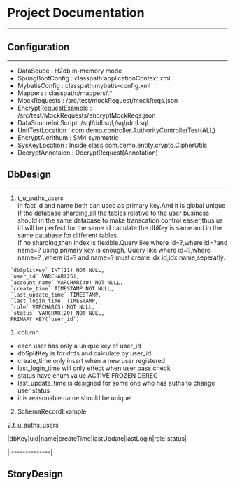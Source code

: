 # Project Documentation #
**************************
##  Configuration ##
***
+ DataSouce : H2db in-memory mode
+ SpringBootConfig : classpath:applicationContext.xml
+ MybatisConfig : classpath:mybatis-config.xml
+ Mappers : classpath:/mappers/.*
+ MockRequests : /src/test/mockRequest/mockReqs.json
+ EncryptRequestExample : /src/test/MockRequests/encryptMockReqs.json
+ DataSoucreInitScript :/sql/ddl.sql,/sql/dml.sql
+ UnitTestLocation :  com.demo.controller.AuthorityControllerTest(ALL)
+ EncryptAlorithum : SM4 symmetric
+ SysKeyLocation : Inside class com.demo.entity.crypto.CipherUtils
+ DecryptAnnotaion : DecryptRequest(Annotation)
## DbDesign ##
***
1. t_u_auths_users   
   in fact id and name both can used as primary key.And it is global unique
   If the database sharding,all the tables relative to the user business should
   in the same database to make transcation control easier,thus us id will be perfect
   for the same id caculate the dbKey is same and in the same database for different
   tables.   
   If no sharding,then index is flexible.Query like where id=?,where id=?and name=? using primary key is enough.
   Query like where id=?,where name=? ,where id=? and name=? must create
    idx id,idx name,seperatly.
    
 ```aidl
  `dbSplitKey` INT(11) NOT NULL,
  `user_id` VARCHAR(25),
  `account_name` VARCHAR(40) NOT NULL,
  `create_time` TIMESTAMP NOT NULL,
  `last_update_time` TIMESTAMP,
  `last_login_time` TIMESTAMP,
  `role` VARCHAR(5) NOT NULL,
  `status` VARCHAR(20) NOT NULL,
  PRIMARY KEY(`user_id`)
```
1. column 
+ each user has only a unique key of user_id
+ dbSplitKey is for drds and calculate by user_id
+ create_time only insert when a new user registered
+ last_login_time will only effect when user pass check
+ status have enum value ACTIVE FROZEN DEREG
+ last_update_time is designed for some one who has auths to change user status
+ it is reasonable name should be unique  
   

2. SchemaRecordExample


2.t_u_auths_users   

|dbKey|uid|name|createTime|lastUpdate|lastLogin|role|status|   

|:--------------|
## StoryDesign ##
###
